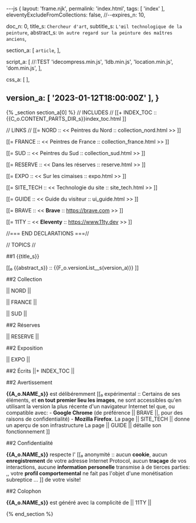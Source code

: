 ---js
{
  layout:    'frame.njk',
  permalink: 'index.html',
  tags:      [ 'index' ],
  eleventyExcludeFromCollections: false,
  //--expires_n: 10,


  doc_n:      0,
  title_s:    `Chercheur d'art`,
  subtitle_s: `L'œil technologique de la peinture`,
  abstract_s: `Un autre regard sur la peinture des maîtres anciens`,

  section_a:
  [
    `article`,
  ],

  script_a:
  [
    //:TEST 'idecompress.min.js',
    'Idb.min.js',
    'location.min.js',
    'dom.min.js',
  ],

  css_a:
  [
  ],

  version_a:
  [
    '2023-01-12T18:00:00Z'
  ],
}
---
{% _section section_a[0] %}
//  INCLUDES  //
[[+  INDEX_TOC  ::
     {{C_o.CONTENT_PARTS_DIR_s}}index_toc.html  ]]

//  LINKS  //
[[=  NORD  ::
     <<  Peintres du Nord  ::  collection_nord.html  >>  ]]

[[=  FRANCE  ::
     <<  Peintres de France  ::  collection_france.html  >>  ]]

[[=  SUD  ::
     <<  Peintres du Sud  ::  collection_sud.html  >>  ]]

[[=  RESERVE  ::
     <<  Dans les réserves  ::  reserve.html  >>  ]]

[[=  EXPO  ::
     <<  Sur les cimaises  ::  expo.html  >>  ]]

[[=  SITE_TECH  ::
     <<  Technologie du site  ::  site_tech.html  >>  ]]

[[=  GUIDE  ::
     <<  Guide du visiteur  ::  ui_guide.html  >>  ]]

[[=  BRAVE  ::
     <<  **Brave**  ::  https://brave.com  >>  ]]

[[=  11TY  ::
     <<  **Eleventy**  ::  https://www.11ty.dev  >>  ]]

//=== END DECLARATIONS ===//

//  TOPICS
//




##1 {{title_s}}

[[₀  {{abstract_s}}  ::
     {{F_o.versionList__s(version_a)}}  ]]




##2 Collection

||  NORD  ||

||  FRANCE  ||

||  SUD  ||




##2 Réserves

||  RESERVE  ||




##2 Exposition

||  EXPO  ||




##2 Écrits
||+  INDEX_TOC  ||




##2 Avertissement

 **{{A_o.NAME_s}}** est délibéremment 
[[₀  expérimental  ::
     Certains de ses éléments, et **en tout premier lieu les images**, ne sont accessibles qu'en utilisant la version la plus récente d'un navigateur Internet tel que, ou compatible avec:
     - **Google Chrome** (de préférence ||  BRAVE  ||, pour des raisons de confidentialité)
     - **Mozilla Firefox**.
     La page ||  SITE_TECH  || donne un aperçu de son infrastructure
     La page ||  GUIDE  || détaille son fonctionnement  ]]




##2 Confidentialité

 **{{A_o.NAME_s}}** respecte l'
[[₀  anonymité  ::
     aucun **cookie**,
     aucun **enregistrement** de votre adresse Internet Protocol,
     aucun **traçage** de vos interactions,
     aucune **information personelle** transmise à de tierces parties:  ,,
    votre **profil comportemental** ne fait pas l'objet d'une monétisation subreptice &hellip;  ]]
de votre visite!




##2 Colophon

 **{{A_o.NAME_s}}** est généré avec la complicité de ||  11TY  ||

{% end_section %}
